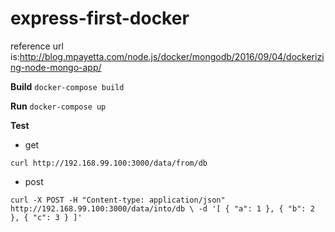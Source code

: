 # express-first-docker
reference url is:http://blog.mpayetta.com/node.js/docker/mongodb/2016/09/04/dockerizing-node-mongo-app/

**Build**
`docker-compose build`

**Run**
`docker-compose up`

**Test**

* get 

`curl http://192.168.99.100:3000/data/from/db`

* post

`curl -X POST -H "Content-type: application/json" http://192.168.99.100:3000/data/into/db \
    -d '[ { "a": 1 }, { "b": 2 }, { "c": 3 } ]'`

